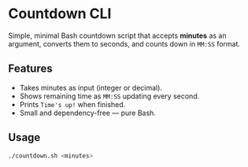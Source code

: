 # Countdown CLI

Simple, minimal Bash countdown script that accepts **minutes** as an argument, converts them to seconds, and counts down in `MM:SS` format.

## Features
- Takes minutes as input (integer or decimal).
- Shows remaining time as `MM:SS` updating every second.
- Prints `Time's up!` when finished.
- Small and dependency-free — pure Bash.

## Usage
```bash
./countdown.sh <minutes>


